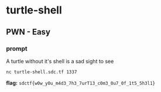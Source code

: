 # turtle-shell
## PWN - Easy

### prompt
A turtle without it's shell is a sad sight to see

`nc turtle-shell.sdc.tf 1337`

**flag:** `sdctf{w0w_y0u_m4d3_7h3_7urT13_c0m3_0u7_0f_1t5_5h3l1}`
